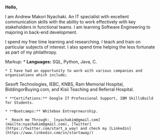 **Hello,**

I am Andrew Makori Nyachaki. An IT specialist with excellent communication skills with
the ability to work effectively with key stakeholders in functional teams. I am
learning Software Engineering to majoring in back-end development.

I spend my free time learning and researching. I teach and train on particular subjects of interest. I also spend time helping the less fortunate as part of my philathropy.

Markup:	* **Languages:** SQL, Python, Java, C.

	* I have had an opportunity to work with various companies and organisations which include;
Sesoft Technologies, IEBC, KNBS, Ram Memorial Hospital, BiddingorBuying.com, and Kisii Teaching and Referral Hospital.

	* **Certifations:** Google IT Professional Support, IBM SkillsBuild for Students.

	* **Bootcamps:** Whitebox Entreprneurship.

	* _Reach me Through:_ [nyachakim@gmail.com](mailto:nyachakim@gmail.com), [Twitter](https://twitter.com/start_a_way) and check my [Linkedin](https://www.linkedin.com/in/startaway/)
